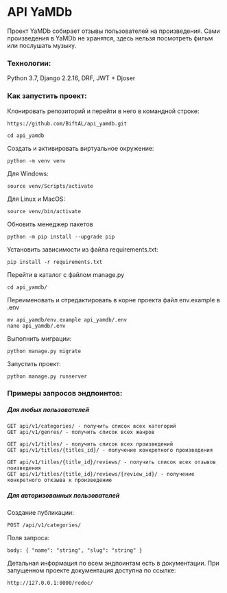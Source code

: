 # API YaMDb
Проект YaMDb собирает отзывы пользователей на произведения.
Сами произведения в YaMDb не хранятся, здесь нельзя посмотреть фильм или послушать музыку.


### Технологии:
Python 3.7, Django 2.2.16, DRF, JWT + Djoser

### Как запустить проект:
Клонировать репозиторий и перейти в него в командной строке:

```
https://github.com/BiftAL/api_yamdb.git
```

```
cd api_yamdb
```

Cоздать и активировать виртуальное окружение:

```
python -m venv venv
```

Для Windows:
```
source venv/Scripts/activate
```

Для Linux и MacOS:
```
source venv/bin/activate
```

Обновить менеджер пакетов
```
python -m pip install --upgrade pip
```

Установить зависимости из файла requirements.txt:

```
pip install -r requirements.txt
```
Перейти в каталог с файлом manage.py
```
cd api_yamdb/
```

Переименовать и отредактировать в корне проекта файл env.example в .env
```
mv api_yamdb/env.example api_yamdb/.env
nano api_yamdb/.env
```

Выполнить миграции:

```
python manage.py migrate
```

Запустить проект:

```
python manage.py runserver
```

### Примеры запросов эндпоинтов:

##### Для любых пользователей

```
GET api/v1/categories/ - получить список всех категорий
GET api/v1/genres/ - получить список всех жанров

GET api/v1/titles/ - получить список всех произведений
GET api/v1/titles/{titles_id}/ - получение конкретного произведения

GET api/v1/titles/{title_id}/reviews/ - получить список всех отзывов поизведения
GET api/v1/titles/{title_id}/reviews/{review_id}/ - получение конкретного откзыва к произведению

```
##### Для авторизованных пользователей

Создание публикации:
```
POST /api/v1/categories/
```
Поля запроса:

```
body: { "name": "string", "slug": "string" }
```

Детальная информация по всем эндпоинтам есть в документации. При запущенном проекте документация доступна по ссылке:

```
http://127.0.0.1:8000/redoc/
```
